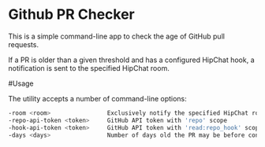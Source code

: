 Github PR Checker
=================

This is a simple command-line app to check the age of GitHub pull requests.

If a PR is older than a given threshold and has a configured HipChat hook, a notification is sent to the specified
HipChat room.

#Usage

The utility accepts a number of command-line options:

```bash
-room <room>                Exclusively notify the specified HipChat room
-repo-api-token <token>     GitHub API token with 'repo' scope
-hook-api-token <token>     GitHub API token with 'read:repo_hook' scope
-days <days>                Number of days old the PR may be before considering it old
```


